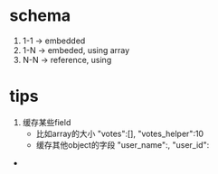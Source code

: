 # schema
1. 1-1 -> embedded
2. 1-N -> embeded, using array
3. N-N -> reference, using

# tips
1. 缓存某些field 
   - 比如array的大小 "votes":[], "votes_helper":10
   - 缓存其他object的字段 "user_name":, "user_id": 
- 